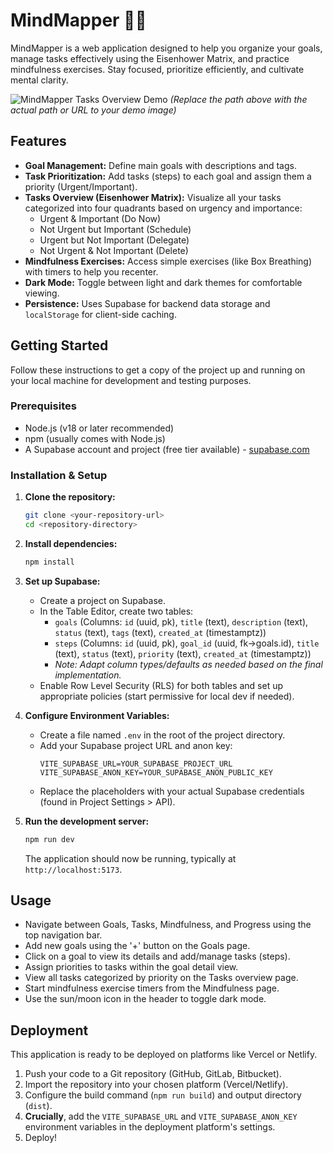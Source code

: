 # MindMapper 🧠✨

MindMapper is a web application designed to help you organize your goals, manage tasks effectively using the Eisenhower Matrix, and practice mindfulness exercises. Stay focused, prioritize efficiently, and cultivate mental clarity.

![MindMapper Tasks Overview Demo](./assets/mindmapper-demo.png)
*(Replace the path above with the actual path or URL to your demo image)*

## Features

*   **Goal Management:** Define main goals with descriptions and tags.
*   **Task Prioritization:** Add tasks (steps) to each goal and assign them a priority (Urgent/Important).
*   **Tasks Overview (Eisenhower Matrix):** Visualize all your tasks categorized into four quadrants based on urgency and importance:
    *   Urgent & Important (Do Now)
    *   Not Urgent but Important (Schedule)
    *   Urgent but Not Important (Delegate)
    *   Not Urgent & Not Important (Delete)
*   **Mindfulness Exercises:** Access simple exercises (like Box Breathing) with timers to help you recenter.
*   **Dark Mode:** Toggle between light and dark themes for comfortable viewing.
*   **Persistence:** Uses Supabase for backend data storage and `localStorage` for client-side caching.

## Getting Started

Follow these instructions to get a copy of the project up and running on your local machine for development and testing purposes.

### Prerequisites

*   Node.js (v18 or later recommended)
*   npm (usually comes with Node.js)
*   A Supabase account and project (free tier available) - [supabase.com](https://supabase.com/)

### Installation & Setup

1.  **Clone the repository:**
    ```bash
    git clone <your-repository-url>
    cd <repository-directory>
    ```

2.  **Install dependencies:**
    ```bash
    npm install
    ```

3.  **Set up Supabase:**
    *   Create a project on Supabase.
    *   In the Table Editor, create two tables:
        *   `goals` (Columns: `id` (uuid, pk), `title` (text), `description` (text), `status` (text), `tags` (text), `created_at` (timestamptz))
        *   `steps` (Columns: `id` (uuid, pk), `goal_id` (uuid, fk->goals.id), `title` (text), `status` (text), `priority` (text), `created_at` (timestamptz))
        *   *Note: Adapt column types/defaults as needed based on the final implementation.*
    *   Enable Row Level Security (RLS) for both tables and set up appropriate policies (start permissive for local dev if needed).

4.  **Configure Environment Variables:**
    *   Create a file named `.env` in the root of the project directory.
    *   Add your Supabase project URL and anon key:
        ```dotenv
        VITE_SUPABASE_URL=YOUR_SUPABASE_PROJECT_URL
        VITE_SUPABASE_ANON_KEY=YOUR_SUPABASE_ANON_PUBLIC_KEY
        ```
    *   Replace the placeholders with your actual Supabase credentials (found in Project Settings > API).

5.  **Run the development server:**
    ```bash
    npm run dev
    ```
    The application should now be running, typically at `http://localhost:5173`.

## Usage

*   Navigate between Goals, Tasks, Mindfulness, and Progress using the top navigation bar.
*   Add new goals using the '+' button on the Goals page.
*   Click on a goal to view its details and add/manage tasks (steps).
*   Assign priorities to tasks within the goal detail view.
*   View all tasks categorized by priority on the Tasks overview page.
*   Start mindfulness exercise timers from the Mindfulness page.
*   Use the sun/moon icon in the header to toggle dark mode.

## Deployment

This application is ready to be deployed on platforms like Vercel or Netlify.

1.  Push your code to a Git repository (GitHub, GitLab, Bitbucket).
2.  Import the repository into your chosen platform (Vercel/Netlify).
3.  Configure the build command (`npm run build`) and output directory (`dist`).
4.  **Crucially**, add the `VITE_SUPABASE_URL` and `VITE_SUPABASE_ANON_KEY` environment variables in the deployment platform's settings.
5.  Deploy! 